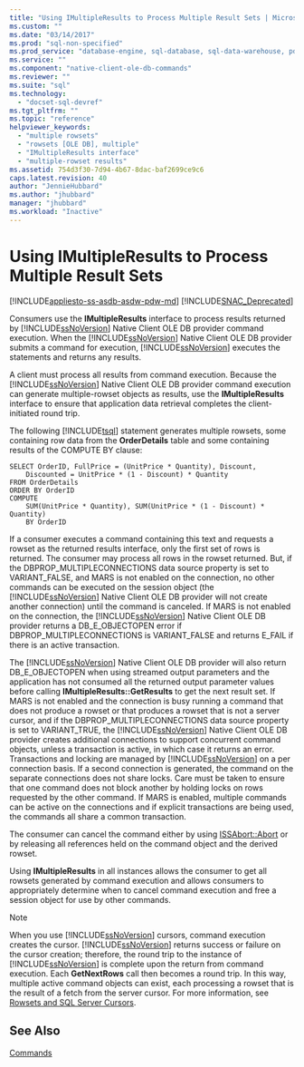 ```yaml
---
title: "Using IMultipleResults to Process Multiple Result Sets | Microsoft Docs"
ms.custom: ""
ms.date: "03/14/2017"
ms.prod: "sql-non-specified"
ms.prod_service: "database-engine, sql-database, sql-data-warehouse, pdw"
ms.service: ""
ms.component: "native-client-ole-db-commands"
ms.reviewer: ""
ms.suite: "sql"
ms.technology: 
  - "docset-sql-devref"
ms.tgt_pltfrm: ""
ms.topic: "reference"
helpviewer_keywords: 
  - "multiple rowsets"
  - "rowsets [OLE DB], multiple"
  - "IMultipleResults interface"
  - "multiple-rowset results"
ms.assetid: 754d3f30-7d94-4b67-8dac-baf2699ce9c6
caps.latest.revision: 40
author: "JennieHubbard"
ms.author: "jhubbard"
manager: "jhubbard"
ms.workload: "Inactive"
---
```

# Using IMultipleResults to Process Multiple Result Sets
[!INCLUDE[appliesto-ss-asdb-asdw-pdw-md](../../includes/appliesto-ss-asdb-asdw-pdw-md.md)]
[!INCLUDE[SNAC_Deprecated](../../includes/snac-deprecated.md)]

  Consumers use the **IMultipleResults** interface to process results returned by [!INCLUDE[ssNoVersion](../../includes/ssnoversion-md.md)] Native Client OLE DB provider command execution. When the [!INCLUDE[ssNoVersion](../../includes/ssnoversion-md.md)] Native Client OLE DB provider submits a command for execution, [!INCLUDE[ssNoVersion](../../includes/ssnoversion-md.md)] executes the statements and returns any results.  
  
 A client must process all results from command execution. Because the [!INCLUDE[ssNoVersion](../../includes/ssnoversion-md.md)] Native Client OLE DB provider command execution can generate multiple-rowset objects as results, use the **IMultipleResults** interface to ensure that application data retrieval completes the client-initiated round trip.  
  
 The following [!INCLUDE[tsql](../../includes/tsql-md.md)] statement generates multiple rowsets, some containing row data from the **OrderDetails** table and some containing results of the COMPUTE BY clause:  
  
```  
SELECT OrderID, FullPrice = (UnitPrice * Quantity), Discount,  
    Discounted = UnitPrice * (1 - Discount) * Quantity  
FROM OrderDetails  
ORDER BY OrderID  
COMPUTE  
    SUM(UnitPrice * Quantity), SUM(UnitPrice * (1 - Discount) * Quantity)  
    BY OrderID  
```  
  
 If a consumer executes a command containing this text and requests a rowset as the returned results interface, only the first set of rows is returned. The consumer may process all rows in the rowset returned. But, if the DBPROP_MULTIPLECONNECTIONS data source property is set to VARIANT_FALSE, and MARS is not enabled on the connection, no other commands can be executed on the session object (the [!INCLUDE[ssNoVersion](../../includes/ssnoversion-md.md)] Native Client OLE DB provider will not create another connection) until the command is canceled. If MARS is not enabled on the connection, the [!INCLUDE[ssNoVersion](../../includes/ssnoversion-md.md)] Native Client OLE DB provider returns a DB_E_OBJECTOPEN error if DBPROP_MULTIPLECONNECTIONS is VARIANT_FALSE and returns E_FAIL if there is an active transaction.  
  
 The [!INCLUDE[ssNoVersion](../../includes/ssnoversion-md.md)] Native Client OLE DB provider will also return DB_E_OBJECTOPEN when using streamed output parameters and the application has not consumed all the returned output parameter values before calling **IMultipleResults::GetResults** to get the next result set. If MARS is not enabled and the connection is busy running a command that does not produce a rowset or that produces a rowset that is not a server cursor, and if the DBPROP_MULTIPLECONNECTIONS data source property is set to VARIANT_TRUE, the [!INCLUDE[ssNoVersion](../../includes/ssnoversion-md.md)] Native Client OLE DB provider creates additional connections to support concurrent command objects, unless a transaction is active, in which case it returns an error. Transactions and locking are managed by [!INCLUDE[ssNoVersion](../../includes/ssnoversion-md.md)] on a per connection basis. If a second connection is generated, the command on the separate connections does not share locks. Care must be taken to ensure that one command does not block another by holding locks on rows requested by the other command. If MARS is enabled, multiple commands can be active on the connections and if explicit transactions are being used, the commands all share a common transaction.  
  
 The consumer can cancel the command either by using [ISSAbort::Abort](../../relational-databases/native-client-ole-db-interfaces/issabort-abort-ole-db.md) or by releasing all references held on the command object and the derived rowset.  
  
 Using **IMultipleResults** in all instances allows the consumer to get all rowsets generated by command execution and allows consumers to appropriately determine when to cancel command execution and free a session object for use by other commands.  
  
> [!NOTE]  
>  When you use [!INCLUDE[ssNoVersion](../../includes/ssnoversion-md.md)] cursors, command execution creates the cursor. [!INCLUDE[ssNoVersion](../../includes/ssnoversion-md.md)] returns success or failure on the cursor creation; therefore, the round trip to the instance of [!INCLUDE[ssNoVersion](../../includes/ssnoversion-md.md)] is complete upon the return from command execution. Each **GetNextRows** call then becomes a round trip. In this way, multiple active command objects can exist, each processing a rowset that is the result of a fetch from the server cursor. For more information, see [Rowsets and SQL Server Cursors](../../relational-databases/native-client-ole-db-rowsets/rowsets-and-sql-server-cursors.md).  
  
## See Also  
 [Commands](../../relational-databases/native-client-ole-db-commands/commands.md)  
  
  
